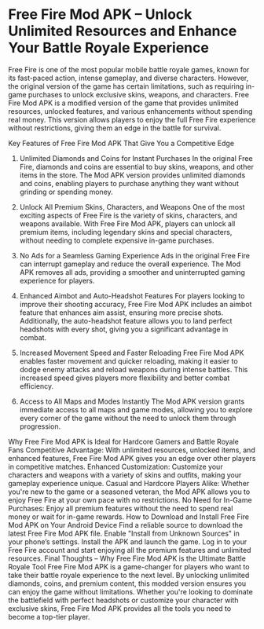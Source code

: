 # Free Fire Mod APK – Unlock Unlimited Resources and Enhance Your Battle Royale Experience

Free Fire is one of the most popular mobile battle royale games, known for its fast-paced action, intense gameplay, and diverse characters. However, the original version of the game has certain limitations, such as requiring in-game purchases to unlock exclusive skins, weapons, and characters. Free Fire Mod APK is a modified version of the game that provides unlimited resources, unlocked features, and various enhancements without spending real money. This version allows players to enjoy the full Free Fire experience without restrictions, giving them an edge in the battle for survival.

Key Features of Free Fire Mod APK That Give You a Competitive Edge
1. Unlimited Diamonds and Coins for Instant Purchases
In the original Free Fire, diamonds and coins are essential to buy skins, weapons, and other items in the store. The Mod APK version provides unlimited diamonds and coins, enabling players to purchase anything they want without grinding or spending money.

2. Unlock All Premium Skins, Characters, and Weapons
One of the most exciting aspects of Free Fire is the variety of skins, characters, and weapons available. With Free Fire Mod APK, players can unlock all premium items, including legendary skins and special characters, without needing to complete expensive in-game purchases.

3. No Ads for a Seamless Gaming Experience
Ads in the original Free Fire can interrupt gameplay and reduce the overall experience. The Mod APK removes all ads, providing a smoother and uninterrupted gaming experience for players.

4. Enhanced Aimbot and Auto-Headshot Features
For players looking to improve their shooting accuracy, Free Fire Mod APK includes an aimbot feature that enhances aim assist, ensuring more precise shots. Additionally, the auto-headshot feature allows you to land perfect headshots with every shot, giving you a significant advantage in combat.

5. Increased Movement Speed and Faster Reloading
Free Fire Mod APK enables faster movement and quicker reloading, making it easier to dodge enemy attacks and reload weapons during intense battles. This increased speed gives players more flexibility and better combat efficiency.

6. Access to All Maps and Modes Instantly
The Mod APK version grants immediate access to all maps and game modes, allowing you to explore every corner of the game without the need to unlock them through progression.

Why Free Fire Mod APK is Ideal for Hardcore Gamers and Battle Royale Fans
Competitive Advantage: With unlimited resources, unlocked items, and enhanced features, Free Fire Mod APK gives you an edge over other players in competitive matches.
Enhanced Customization: Customize your characters and weapons with a variety of skins and outfits, making your gameplay experience unique.
Casual and Hardcore Players Alike: Whether you're new to the game or a seasoned veteran, the Mod APK allows you to enjoy Free Fire at your own pace with no restrictions.
No Need for In-Game Purchases: Enjoy all premium features without the need to spend real money or wait for in-game rewards.
How to Download and Install Free Fire Mod APK on Your Android Device
Find a reliable source to download the latest Free Fire Mod APK file.
Enable "Install from Unknown Sources" in your phone’s settings.
Install the APK and launch the game.
Log in to your Free Fire account and start enjoying all the premium features and unlimited resources.
Final Thoughts – Why Free Fire Mod APK is the Ultimate Battle Royale Tool
Free Fire Mod APK is a game-changer for players who want to take their battle royale experience to the next level. By unlocking unlimited diamonds, coins, and premium content, this modded version ensures you can enjoy the game without limitations. Whether you're looking to dominate the battlefield with perfect headshots or customize your character with exclusive skins, Free Fire Mod APK provides all the tools you need to become a top-tier player.
